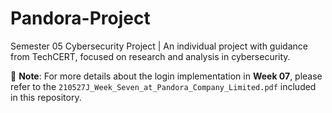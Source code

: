 # Pandora-Project

Semester 05 Cybersecurity Project | An individual project with guidance from TechCERT, focused on research and analysis in cybersecurity.

📄 **Note**: For more details about the login implementation in **Week 07**, please refer to the `210527J_Week_Seven_at_Pandora_Company_Limited.pdf` included in this repository.
